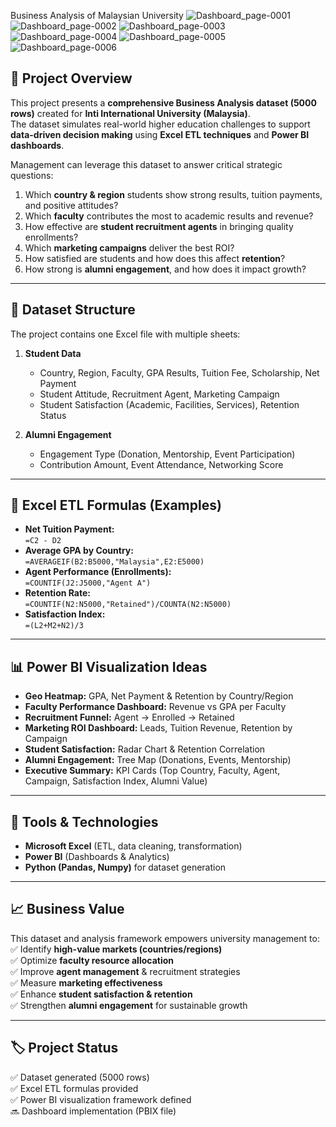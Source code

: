 Business Analysis of Malaysian University 
![Dashboard_page-0001](https://github.com/user-attachments/assets/fd4af3f9-d953-46ab-85fe-efd4d7497f9c)
![Dashboard_page-0002](https://github.com/user-attachments/assets/09822066-00a6-493f-9a50-6758eb9a2a94)
![Dashboard_page-0003](https://github.com/user-attachments/assets/cb9021c0-4c2c-419b-af1b-ae215c19f15c)
![Dashboard_page-0004](https://github.com/user-attachments/assets/9e00a490-c6fb-4e3f-9b08-c5679a9f9f8b)
![Dashboard_page-0005](https://github.com/user-attachments/assets/4838e178-7bee-4c26-b899-5f645fc0f55f)
![Dashboard_page-0006](https://github.com/user-attachments/assets/09ac63fe-067b-4e84-9fdf-6ea76149c9bc)
## 📌 Project Overview
This project presents a **comprehensive Business Analysis dataset (5000 rows)** created for **Inti International University (Malaysia)**.  
The dataset simulates real-world higher education challenges to support **data-driven decision making** using **Excel ETL techniques** and **Power BI dashboards**.

Management can leverage this dataset to answer critical strategic questions:  
1. Which **country & region** students show strong results, tuition payments, and positive attitudes?  
2. Which **faculty** contributes the most to academic results and revenue?  
3. How effective are **student recruitment agents** in bringing quality enrollments?  
4. Which **marketing campaigns** deliver the best ROI?  
5. How satisfied are students and how does this affect **retention**?  
6. How strong is **alumni engagement**, and how does it impact growth?  

---

## 📂 Dataset Structure
The project contains one Excel file with multiple sheets:

1. **Student Data**  
   - Country, Region, Faculty, GPA Results, Tuition Fee, Scholarship, Net Payment  
   - Student Attitude, Recruitment Agent, Marketing Campaign  
   - Student Satisfaction (Academic, Facilities, Services), Retention Status  

2. **Alumni Engagement**  
   - Engagement Type (Donation, Mentorship, Event Participation)  
   - Contribution Amount, Event Attendance, Networking Score  

---

## 🔧 Excel ETL Formulas (Examples)
- **Net Tuition Payment:**  
  `=C2 - D2`  
- **Average GPA by Country:**  
  `=AVERAGEIF(B2:B5000,"Malaysia",E2:E5000)`  
- **Agent Performance (Enrollments):**  
  `=COUNTIF(J2:J5000,"Agent A")`  
- **Retention Rate:**  
  `=COUNTIF(N2:N5000,"Retained")/COUNTA(N2:N5000)`  
- **Satisfaction Index:**  
  `=(L2+M2+N2)/3`  

---

## 📊 Power BI Visualization Ideas
- **Geo Heatmap:** GPA, Net Payment & Retention by Country/Region  
- **Faculty Performance Dashboard:** Revenue vs GPA per Faculty  
- **Recruitment Funnel:** Agent → Enrolled → Retained  
- **Marketing ROI Dashboard:** Leads, Tuition Revenue, Retention by Campaign  
- **Student Satisfaction:** Radar Chart & Retention Correlation  
- **Alumni Engagement:** Tree Map (Donations, Events, Mentorship)  
- **Executive Summary:** KPI Cards (Top Country, Faculty, Agent, Campaign, Satisfaction Index, Alumni Value)  

---

## 🚀 Tools & Technologies
- **Microsoft Excel** (ETL, data cleaning, transformation)  
- **Power BI** (Dashboards & Analytics)  
- **Python (Pandas, Numpy)** for dataset generation  

---

## 📈 Business Value
This dataset and analysis framework empowers university management to:  
✅ Identify **high-value markets (countries/regions)**  
✅ Optimize **faculty resource allocation**  
✅ Improve **agent management** & recruitment strategies  
✅ Measure **marketing effectiveness**  
✅ Enhance **student satisfaction & retention**  
✅ Strengthen **alumni engagement** for sustainable growth  

---

## 🏷️ Project Status
✅ Dataset generated (5000 rows)  
✅ Excel ETL formulas provided  
✅ Power BI visualization framework defined  
🔜 Dashboard implementation (PBIX file)  







